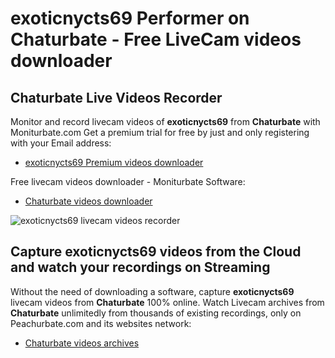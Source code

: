 # exoticnycts69 Performer on Chaturbate - Free LiveCam videos downloader

## Chaturbate Live Videos Recorder

Monitor and record livecam videos of **exoticnycts69** from **Chaturbate** with Moniturbate.com
Get a premium trial for free by just and only registering with your Email address:
* [exoticnycts69 Premium videos downloader](https://moniturbate.com/request-demo-licence-key.html)

Free livecam videos downloader - Moniturbate Software:
* [Chaturbate videos downloader](https://moniturbate.com/moniturbate-download-software.html)

![exoticnycts69 livecam videos recorder](https://peachurnet.com/templates/moniturbate-software.png)


## Capture exoticnycts69 videos from the Cloud and watch your recordings on Streaming

Without the need of downloading a software, capture **exoticnycts69** livecam videos from **Chaturbate** 100% online.
Watch Livecam archives from **Chaturbate** unlimitedly from thousands of existing recordings, only on Peachurbate.com and its websites network:
* [Chaturbate videos archives](https://peachurnet.com/)